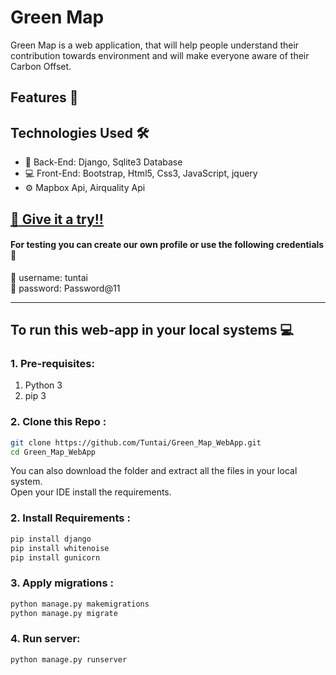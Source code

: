 # Green Map
Green Map is a web application, that will help people understand their contribution towards environment and will make everyone aware of their Carbon Offset.

## Features :information_desk_person:


## Technologies Used :hammer_and_wrench:
 - :construction: Back-End: Django, Sqlite3 Database
 - :computer: Front-End: Bootstrap, Html5, Css3, JavaScript, jquery
 - :gear: Mapbox Api, Airquality Api

## <a href="https://greenmap-djapp.herokuapp.com/" target="blank">:sunflower: Give it a try!!</a>

#### For testing you can create our own profile or use the following credentials :closed_lock_with_key:
:robot: username: tuntai <br>
:key: password: Password@11

<hr> 

## To run this web-app in your local systems :computer:

### 1. Pre-requisites:
1. Python 3
2. pip 3
### 2. Clone this Repo :
```sh
git clone https://github.com/Tuntai/Green_Map_WebApp.git
cd Green_Map_WebApp
```
You can also download the folder and extract all the files in your local system.<br>
Open your IDE install the requirements.
### 2. Install Requirements :
```sh
pip install django
pip install whitenoise
pip install gunicorn
```
### 3. Apply migrations : 
```sh
python manage.py makemigrations
python manage.py migrate
```
### 4. Run server:
```sh
python manage.py runserver
```
